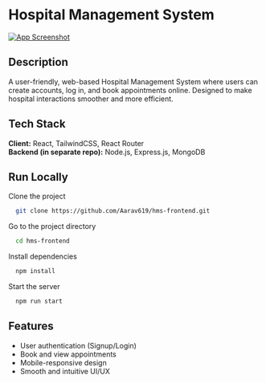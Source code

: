 # Hospital Management System

<a href="https://hmsreact.vercel.app/">
  <img
    alt="App Screenshot"
    src="Screenshots/home-page.png"
  />
</a>

## Description

A user-friendly, web-based Hospital Management System where users can create accounts, log in, and book appointments online. Designed to make hospital interactions smoother and more efficient.

## Tech Stack

**Client:** React, TailwindCSS, React Router  
**Backend (in separate repo):** Node.js, Express.js, MongoDB

## Run Locally

Clone the project

```bash
  git clone https://github.com/Aarav619/hms-frontend.git
```

Go to the project directory

```bash
  cd hms-frontend
```

Install dependencies

```bash
  npm install
```

Start the server

```bash
  npm run start
```

## Features

- User authentication (Signup/Login)
- Book and view appointments
- Mobile-responsive design
- Smooth and intuitive UI/UX
